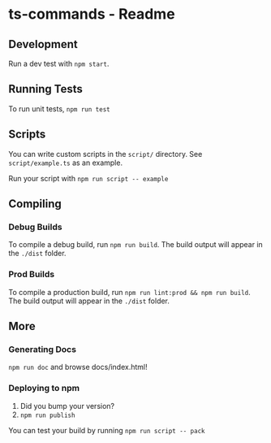 # ts-commands - Readme

## Development

Run a dev test with `npm start`.

## Running Tests

To run unit tests, `npm run test`

## Scripts

You can write custom scripts in the `script/` directory. See `script/example.ts` as an example.

Run your script with `npm run script -- example`

## Compiling

### Debug Builds

To compile a debug build, run `npm run build`. The build output will appear in the `./dist` folder.

### Prod Builds

To compile a production build, run `npm run lint:prod && npm run build`. The build output will appear in the `./dist` folder.

## More

### Generating Docs

`npm run doc` and browse docs/index.html!

### Deploying to npm

1. Did you bump your version?
2. `npm run publish`

You can test your build by running `npm run script -- pack`
